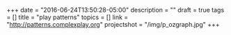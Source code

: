 +++
date = "2016-06-24T13:50:28-05:00"
description = ""
draft = true
tags = []
title = "play patterns"
topics = []
link = "http://patterns.complexplay.org"
projectshot = "/img/p_ozgraph.jpg"
+++
